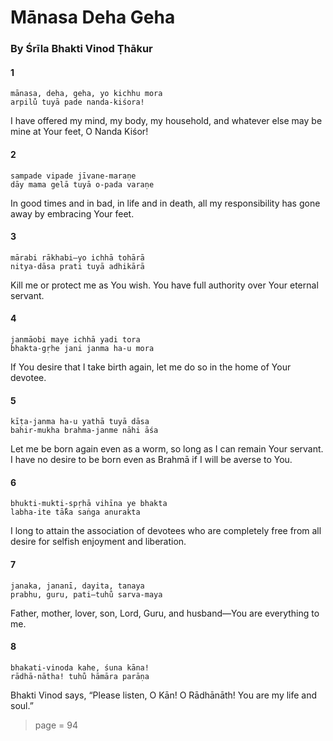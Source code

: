 # Mānasa Deha Geha

### By Śrīla Bhakti Vinod Ṭhākur

#### 1

    mānasa, deha, geha, yo kichhu mora
    arpilu̐ tuyā pade nanda-kiśora!

I have offered my mind, my body, my household, and whatever else may be mine at Your feet, O Nanda Kiśor!

#### 2

    sampade vipade jīvane-maraṇe
    dāy mama gelā tuyā o-pada varaṇe

In good times and in bad, in life and in death, all my responsibility has gone away by embracing Your feet.

#### 3

    mārabi rākhabi—yo ichhā tohārā
    nitya-dāsa prati tuyā adhikārā

Kill me or protect me as You wish. You have full authority over Your eternal servant.

#### 4

    janmāobi maye ichhā yadi tora
    bhakta-gṛhe jani janma ha-u mora

If You desire that I take birth again, let me do so in the home of Your devotee.

#### 5

    kīṭa-janma ha-u yathā tuyā dāsa
    bahir-mukha brahma-janme nāhi āśa

Let me be born again even as a worm, so long as I can remain Your servant. I have no desire to be born even as Brahmā if I will be averse to You.

#### 6

    bhukti-mukti-spṛhā vihīna ye bhakta
    labha-ite tā̐ka saṅga anurakta

I long to attain the association of devotees who are completely free from all desire for selfish enjoyment and liberation.

#### 7

    janaka, jananī, dayita, tanaya
    prabhu, guru, pati—tuhu̐ sarva-maya

Father, mother, lover, son, Lord, Guru, and husband—You are everything to me.

#### 8

    bhakati-vinoda kahe, śuna kāna!
    rādhā-nātha! tuhu̐ hāmāra parāṇa

Bhakti Vinod says, “Please listen, O Kān! O Rādhānāth! You are my life and soul.”


> page = 94
